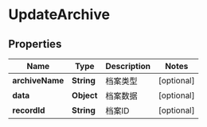 
# UpdateArchive

## Properties
Name | Type | Description | Notes
------------ | ------------- | ------------- | -------------
**archiveName** | **String** | 档案类型 |  [optional]
**data** | **Object** | 档案数据 |  [optional]
**recordId** | **String** | 档案ID |  [optional]



